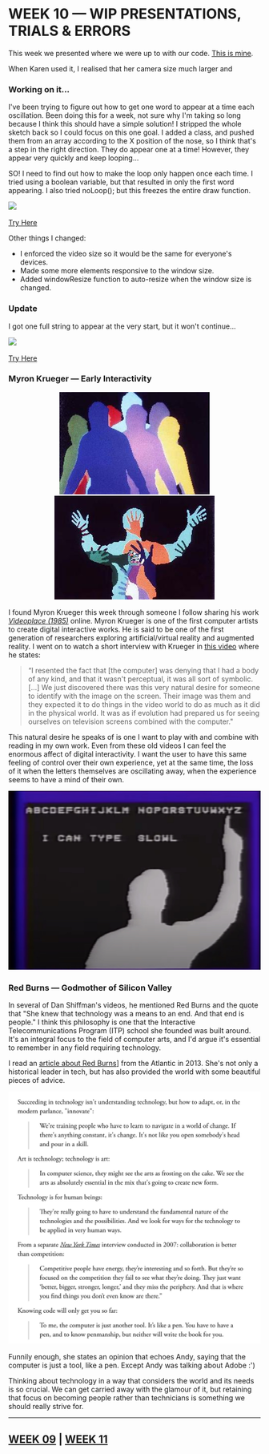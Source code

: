 # WEEK 10 — WIP PRESENTATIONS, TRIALS & ERRORS

This week we presented where we were up to with our code. [This is mine](https://jackieliiu.github.io/CODEWORDS/Week09/Test3/flyingwebcam/). 

When Karen used it, I realised that her camera size much larger and 

### Working on it...

I've been trying to figure out how to get one word to appear at a time each oscillation. Been doing this for a week, not sure why I'm taking so long because I think this should have a simple solution! I stripped the whole sketch back so I could focus on this one goal. I added a class, and pushed them from an array according to the X position of the nose, so I think that's a step in the right direction. They do appear one at a time! However, they appear very quickly and keep looping...

SO! I need to find out how to make the loop only happen once each time. I tried using a boolean variable, but that resulted in only the first word appearing. I also tried noLoop(); but this freezes the entire draw function.

<img src="Ahh.jpg">

[Try Here](https://jackieliiu.github.io/CODEWORDS/Week10/OscillatingWords_Class/)

Other things I changed:

- I enforced the video size so it would be the same for everyone's devices.
- Made some more elements responsive to the window size.
- Added windowResize function to auto-resize when the window size is changed.


### Update

I got one full string to appear at the very start, but it won't continue...

<img src="Screen Shot 2020-10-06 at 10.27.11 PM.jpg">

[Try Here](https://jackieliiu.github.io/CODEWORDS/Week10/OneAtATime/)

### Myron Krueger — Early Interactivity

<p align="CENTER"><img src="MK1.jpg">  <img src="MK2.jpg"></p>

I found Myron Krueger this week through someone I follow sharing his work [*Videoplace (1985)*](https://www.youtube.com/watch?v=d4DUIeXSEpk) online. Myron Krueger is one of the first computer artists to create digital interactive works. He is said to be one of the first generation of researchers exploring artificial/virtual reality and augmented reality. I went on to watch a short interview with Krueger in [this video](https://www.youtube.com/watch?v=dmmxVA5xhuo) where he states:

> “I resented the fact that [the computer] was denying that I had a body of any kind, and that it wasn't perceptual, it was all sort of symbolic. [...] We just discovered there was this very natural desire for someone to identify with the image on the screen. Their image was them and they expected it to do things in the video world to do as much as it did in the physical world. It was as if evolution had prepared us for seeing ourselves on television screens combined with the computer."

This natural desire he speaks of is one I want to play with and combine with reading in my own work. Even from these old videos I can feel the enormous affect of digital interactivity. I want the user to have this same feeling of control over their own experience, yet at the same time, the loss of it when the letters themselves are  oscillating away, when the experience seems to have a mind of their own. 

<img src="MK3.jpg">

### Red Burns — Godmother of Silicon Valley

In several of Dan Shiffman's videos, he mentioned Red Burns and the quote that "She knew that technology was a means to an end. And that end is people." I think this philosophy is one that the Interactive Telecommunications Program (ITP) school she founded was built around. It's an integral focus to the field of computer arts, and I'd argue it's essential to remember in any field requiring technology.

I read an [article about Red Burns](https://www.theatlantic.com/technology/archive/2013/08/pearls-wisdom-tech-world-red-burns-godmother-silicon-alley/311722/)] from the Atlantic in 2013. She's not only a historical leader in tech, but has also provided the world with some beautiful pieces of advice.

<img src="RedBurnsQuotes.jpg">

Funnily enough, she states an opinion that echoes Andy, saying that the computer is just a tool, like a pen. Except Andy was talking about Adobe :')

Thinking about technology in a way that considers the world and its needs is so crucial. We can get carried away with the glamour of it, but retaining that focus on becoming people rather than technicians is something we should really strive for.

___

## [WEEK 09](https://jackieliiu.github.io/CODEWORDS/Week09/) | [WEEK 11](https://jackieliiu.github.io/CODEWORDS/Week11/)

